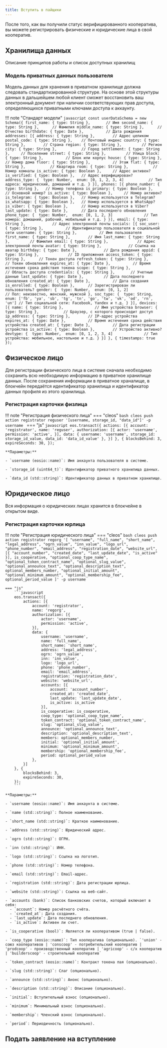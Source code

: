 ```yaml
---
title: Вступить в пайщики
---
```

После того, как вы получили статус верифицированного кооператива, вы можете регистрировать физические и юридические лица в свой кооператив. 


## Хранилища данных
Описание принципов работы и список доступных хранилищ

### Модель приватных данных пользователя
Модель данных для хранения в приватном хранилище должна следовать стандартизированной структуре. На основе этой структуры данных в дальшейшем любой клиент сможет восстановить ваш электронный документ при наличии соответствующих прав доступа, определяющихся приватными ключами доступа к аккаунту.


!!! note "Стандарт модели"
    ```javascript
    const userDataSchema = new Schema({
      first_name: { type: String },       // Имя
      second_name: { type: String },      // Фамилия
      middle_name: { type: String },      // Отчество
      birthdate: { type: Date },          // Дата рождения
      addresses: [{
        address: { type: String },        // Адрес целиком
        postal_code: { type: String },    // Почтовый индекс
        country: { type: String },        // Страна
        region: { type: String },         // Регион
        city: { type: String },           // Город
        settlement: { type: String },     // Поселение
        street: { type: String },         // Улица
        block: { type: String },          // Блок или корпус
        house: { type: String },          // Номер дома
        floor: { type: String },          // Этаж
        flat: { type: String },           // Квартира
        room: { type: String },           // Номер комнаты
        is_active: { type: Boolean },     // Адрес активен?
        is_verified: { type: Boolean },   // Адрес верифицирован?
        address_type: { 
          type: Number, 
          enum: [0, 1, 2, 3, 4]           // Тип адреса: юридический, домашний и т.д.
        }
      }],
      phones: [{
        phone_number: { type: String },   // Номер телефона
        is_primary: { type: Boolean },    // Основной номер?
        is_active: { type: Boolean },     // Номер активен?
        is_telegram: { type: Boolean },   // Номер используется в Telegram?
        is_whatsapp: { type: Boolean },   // Номер используется в WhatsApp?
        is_viber: { type: Boolean },      // Номер используется в Viber?
        last_update: { type: Date },      // Дата последнего обновления
        phone_type: { 
          type: Number, 
          enum: [0, 1, 2, 3]              // Тип номера: домашний, рабочий, мобильный и т.д.
        }
      }],
      email: { type: String },            // Адрес электронной почты
      socials: [{
        soc_user: { type: String },          // Идентификатор пользователя в социальной сети
        username: { type: String },          // Имя пользователя
        first_name: { type: String },        // Имя
        last_name: { type: String },         // Фамилия
        email: { type: String },             // Адрес электронной почты
        avatar: { type: String },            // Ссылка на аватар
        birthday: { type: Date },            // Дата рождения
        appid: { type: String },             // ID приложения
        access_token: { type: String },      // Токен доступа
        refresh_token: { type: String },     // Токен обновления
        expires_at: { type: Date },          // Время истечения срока действия токена
        scope: { type: String },             // Область доступа
        credentials: { type: String },       // Учетные данные
        last_update: { type: Date },         // Дата последнего обновления
        created_at: { type: Date },          // Дата создания
        is_enrolled: { type: Boolean },      // Зарегистрирован ли пользователь?
        gender: { 
          type: Number, 
          enum: [0, 1, 2]                    // Пол: неизвестно, женский, мужской
        },
        soc_type: { 
          type: String, 
          enum: ['fb', 'ya', 'sb', 'tg', 'tn', 'go', 'tw', 'vk', 'od', 'rn', 'un'] // Тип социальной сети: Facebook, Yandex и т.д.
        }
      }],
      devices: [{
        name: { type: String },              // Имя устройства
        browser: { type: String },           // Браузер, с которого происходит доступ
        ip_address: { type: String },        // IP-адрес устройства
        expires_at: { type: Date },          // Время истечения срока действия устройства
        created_at: { type: Date },          // Дата регистрации устройства
        is_active: { type: Boolean },        // Устройство активно?
        devtype: { 
          type: Number, 
          enum: [0, 1, 2, 3, 4]              // Тип устройства: мобильное, настольное и т.д.
        }
      }]
    }, { timestamps: true });
    ```


## Физическое лицо
Для регистрации физического лица в системе сначала необходимо сохранить всю необходимую информацию в приватное хранилище данных. После сохранения информации в приватное храналище, в блокчейн передаётся идентификатор хранилища и идентификатор данных профиля из этого хранилища.



### Регистрация карточки физлица
!!! note "Регистрация физического лица"
    === "cleos"
        ```bash
        cleos push action registrator reguser '[username, storage_id, "data_id"]' -p username
        ```
    === "js"
        ```javascript
        eos.transact({
            actions: [{
                account: 'registrator',
                name: 'reguser',
                authorization: [{
                    actor: 'username',
                    permission: 'active',
                }],
                data: {
                    username: 'username',
                    storage_id: storage_id_value,
                    data_id: 'data_id_value'
                },
            }]
        }, {
            blocksBehind: 3,
            expireSeconds: 30,
        });
        ```

    **Параметры:** 

    - `username (eosio::name)`: Имя аккаунта пользователя в системе.

    - `storage_id (uint64_t)`: Идентификатор приватного хранилища данных.

    - `data_id (std::string)`: Идентификатор данных в приватном хранилище.



## Юридическое лицо
Вся информация о юридических лицах хранится в блокчейне в открытом виде.

### Регистрация карточки юрлица

!!! note "Регистрация юридического лица"
    === "cleos"
        ```bash
        cleos push action registrator regorg '[
          "username",
          "full_name",
          "short_name",
          "legal_address",
          "ogrn_value",
          "inn_value",
          "logo_url",
          "phone_number",
          "email_address",
          "registration_date",
          "website_url",
          [{
            "account_number",
            "created_date",
            "last_update_date",
            "is_active"
          }],
          is_cooperative,
          "optional_coop_type_name",
          "optional_token_contract_name",
          "optional_slug_value",
          "optional_announce_text",
          "optional_description_text",
          optional_members_number,
          "optional_initial_amount",
          "optional_minimum_amount",
          "optional_membership_fee",
          optional_period_value
        ]' -p username
        ```

    === "js"
        ```javascript
        eos.transact({
            actions: [{
                account: 'registrator',
                name: 'regorg',
                authorization: [{
                    actor: 'username',
                    permission: 'active',
                }],
                data: {
                    username: 'username',
                    name: 'full_name',
                    short_name: 'short_name',
                    address: 'legal_address',
                    ogrn: 'ogrn_value',
                    inn: 'inn_value',
                    logo: 'logo_url',
                    phone: 'phone_number',
                    email: 'email_address',
                    registration: 'registration_date',
                    website: 'website_url',
                    accounts: [{
                        account: 'account_number',
                        created_at: 'created_date',
                        last_update: 'last_update_date',
                        is_active: is_active
                    }],
                    is_cooperative: is_cooperative,
                    coop_type: 'optional_coop_type_name',
                    token_contract: 'optional_token_contract_name',
                    slug: 'optional_slug_value',
                    announce: 'optional_announce_text',
                    description: 'optional_description_text',
                    members: optional_members_number,
                    initial: 'optional_initial_amount',
                    minimum: 'optional_minimum_amount',
                    membership: 'optional_membership_fee',
                    period: optional_period_value
                },
            }]
        }, {
            blocksBehind: 3,
            expireSeconds: 30,
        });
        ```

    **Параметры:** 

    - `username (eosio::name)`: Имя аккаунта в системе.

    - `name (std::string)`: Полное наименование.

    - `short_name (std::string)`: Краткое наименование.

    - `address (std::string)`: Юридический адрес.

    - `ogrn (std::string)`: ОГРН.

    - `inn (std::string)`: ИНН.

    - `logo (std::string)`: Ссылка на логотип.

    - `phone (std::string)`: Номер телефона.

    - `email (std::string)`: Email-адрес.

    - `registration (std::string)`: Дата регистрации юрлица.

    - `website (std::string)`: Ссылка на веб-сайт.

    - `accounts (bank)`: Список банковских счетов, который включает в себя:
      - `account`: Номер расчётного счёта.
      - `created_at`: Дата создания.
      - `last_update`: Дата последнего обновления.
      - `is_active`: Активен ли счет.

    - `is_cooperative (bool)`: Является ли кооперативом (true | false).

    - `coop_type (eosio::name)`: Тип кооператива (опционально). `'union' - союз кооперативов | 'conscoop' - потребительский кооператив | 'prodcoop' - производственный кооператив | 'agricoop' - с/х кооператив | 'builderscoop' - строительный кооператив`

    - `token_contract (eosio::name)`: Контракт токена пая (опционально).

    - `slug (std::string)`: Слаг (опционально).

    - `announce (std::string)`: Анонс (опционально).

    - `description (std::string)`: Описание (опционально).

    - `initial`: Вступительный взнос (опционально).

    - `minimum`: Минимальный взнос (опционально).

    - `membership`: Членский взнос (опционально).

    - `period`: Периодичность (опционально).


## Подать заявление на вступление



